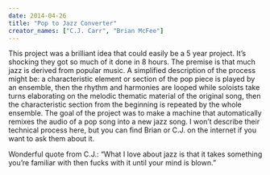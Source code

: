 ```yaml
---
date: 2014-04-26
title: "Pop to Jazz Converter"
creator_names: ["C.J. Carr", "Brian McFee"]
---
```


This project was a brilliant idea that could easily be a 5 year project. It’s shocking they got so much of it done in 8 hours. The premise is that much jazz is derived from popular music. A simplified description of the process might be: a characteristic element or section of the pop piece is played by an ensemble, then the rhythm and harmonies are looped while soloists take turns elaborating on the melodic thematic material of the original song, then the characteristic section from the beginning is repeated by the whole ensemble. The goal of the project was to make a machine that automatically remixes the audio of a pop song into a new jazz song. I won’t describe their technical process here, but you can find Brian or C.J. on the internet if you want to ask them about it.

Wonderful quote from C.J.: “What I love about jazz is that it takes something you’re familiar with then fucks with it until your mind is blown.”